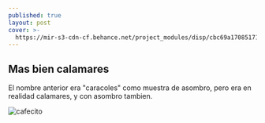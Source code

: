 ```yaml
---
published: true
layout: post
cover: >-
  https://mir-s3-cdn-cf.behance.net/project_modules/disp/cbc69a17085171.562b572169e35.gif
---
```

## Mas bien calamares

El nombre anterior era "caracoles" como muestra de asombro, pero era en realidad calamares, y con asombro tambien.


![cafecito]({{site.baseurl}}/http://placerdigital.net/pdblog/wp-content/uploads/2012/07/gif-animado-2.gif)
